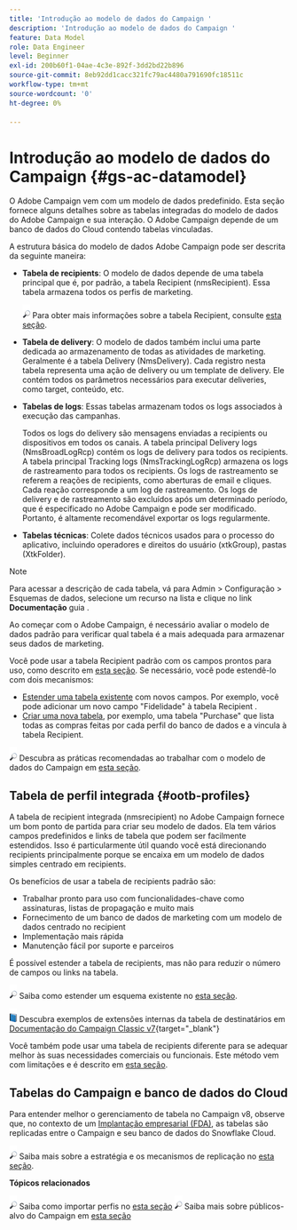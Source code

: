 ```yaml
---
title: 'Introdução ao modelo de dados do Campaign '
description: 'Introdução ao modelo de dados do Campaign '
feature: Data Model
role: Data Engineer
level: Beginner
exl-id: 200b60f1-04ae-4c3e-892f-3dd2bd22b896
source-git-commit: 8eb92dd1cacc321fc79ac4480a791690fc18511c
workflow-type: tm+mt
source-wordcount: '0'
ht-degree: 0%

---
```


# Introdução ao modelo de dados do Campaign {#gs-ac-datamodel}

O Adobe Campaign vem com um modelo de dados predefinido. Esta seção fornece alguns detalhes sobre as tabelas integradas do modelo de dados do Adobe Campaign e sua interação. O Adobe Campaign depende de um banco de dados do Cloud contendo tabelas vinculadas.

A estrutura básica do modelo de dados Adobe Campaign pode ser descrita da seguinte maneira:

* **Tabela de recipients**: O modelo de dados depende de uma tabela principal que é, por padrão, a tabela Recipient (nmsRecipient). Essa tabela armazena todos os perfis de marketing.

   ![](../assets/do-not-localize/glass.png) Para obter mais informações sobre a tabela Recipient, consulte [esta seção](#ootb-profiles).

* **Tabela de delivery**: O modelo de dados também inclui uma parte dedicada ao armazenamento de todas as atividades de marketing. Geralmente é a tabela Delivery (NmsDelivery). Cada registro nesta tabela representa uma ação de delivery ou um template de delivery. Ele contém todos os parâmetros necessários para executar deliveries, como target, conteúdo, etc.

* **Tabelas de logs**: Essas tabelas armazenam todos os logs associados à execução das campanhas.

   Todos os logs do delivery são mensagens enviadas a recipients ou dispositivos em todos os canais. A tabela principal Delivery logs (NmsBroadLogRcp) contém os logs de delivery para todos os recipients.
A tabela principal Tracking logs (NmsTrackingLogRcp) armazena os logs de rastreamento para todos os recipients. Os logs de rastreamento se referem a reações de recipients, como aberturas de email e cliques. Cada reação corresponde a um log de rastreamento.
Os logs de delivery e de rastreamento são excluídos após um determinado período, que é especificado no Adobe Campaign e pode ser modificado. Portanto, é altamente recomendável exportar os logs regularmente.

* **Tabelas técnicas**: Colete dados técnicos usados para o processo do aplicativo, incluindo operadores e direitos do usuário (xtkGroup), pastas (XtkFolder).

>[!NOTE]
>
>Para acessar a descrição de cada tabela, vá para Admin > Configuração > Esquemas de dados, selecione um recurso na lista e clique no link **Documentação** guia .

Ao começar com o Adobe Campaign, é necessário avaliar o modelo de dados padrão para verificar qual tabela é a mais adequada para armazenar seus dados de marketing.

Você pode usar a tabela Recipient padrão com os campos prontos para uso, como descrito em [esta seção](#ootb-profiles). Se necessário, você pode estendê-lo com dois mecanismos:

* [Estender uma tabela existente](extend-schema.md) com novos campos. Por exemplo, você pode adicionar um novo campo &quot;Fidelidade&quot; à tabela Recipient .
* [Criar uma nova tabela](create-schema.md), por exemplo, uma tabela &quot;Purchase&quot; que lista todas as compras feitas por cada perfil do banco de dados e a vincula à tabela Recipient.

![](../assets/do-not-localize/glass.png) Descubra as práticas recomendadas ao trabalhar com o modelo de dados do Campaign em [esta seção](datamodel-best-practices.md).

## Tabela de perfil integrada {#ootb-profiles}

A tabela de recipient integrada (nmsrecipient) no Adobe Campaign fornece um bom ponto de partida para criar seu modelo de dados. Ela tem vários campos predefinidos e links de tabela que podem ser facilmente estendidos. Isso é particularmente útil quando você está direcionando recipients principalmente porque se encaixa em um modelo de dados simples centrado em recipients.

Os benefícios de usar a tabela de recipients padrão são:

* Trabalhar pronto para uso com funcionalidades-chave como assinaturas, listas de propagação e muito mais
* Fornecimento de um banco de dados de marketing com um modelo de dados centrado no recipient
* Implementação mais rápida
* Manutenção fácil por suporte e parceiros

É possível estender a tabela de recipients, mas não para reduzir o número de campos ou links na tabela.

![](../assets/do-not-localize/glass.png) Saiba como estender um esquema existente no [esta seção](extend-schema.md).

![](../assets/do-not-localize/book.png) Descubra exemplos de extensões internas da tabela de destinatários em [Documentação do Campaign Classic v7](https://experienceleague.adobe.com/docs/campaign-classic/using/configuring-campaign-classic/editing-schemas/examples-of-schemas-edition.html?lang=en#extending-a-table){target=&quot;_blank&quot;}

Você também pode usar uma tabela de recipients diferente para se adequar melhor às suas necessidades comerciais ou funcionais. Este método vem com limitações e é descrito em [esta seção](custom-recipient.md).

## Tabelas do Campaign e banco de dados do Cloud

Para entender melhor o gerenciamento de tabela no Campaign v8, observe que, no contexto de um [Implantação empresarial (FDA)](../architecture/enterprise-deployment.md), as tabelas são replicadas entre o Campaign e seu banco de dados do Snowflake Cloud.

![](../assets/do-not-localize/glass.png) Saiba mais sobre a estratégia e os mecanismos de replicação no [esta seção](../architecture/replication.md).

**Tópicos relacionados**

![](../assets/do-not-localize/glass.png) Saiba como importar perfis no [esta seção](../start/import.md)
![](../assets/do-not-localize/glass.png) Saiba mais sobre públicos-alvo do Campaign em [esta seção](../start/audiences.md)
